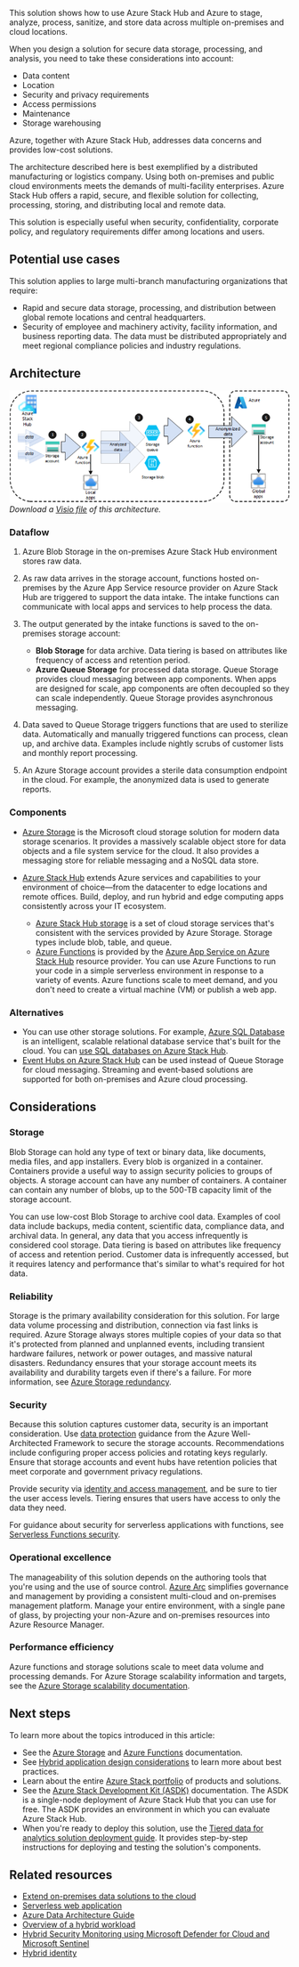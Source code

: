 This solution shows how to use Azure Stack Hub and Azure to stage, analyze, process, sanitize, and store data across multiple on-premises and cloud locations.

When you design a solution for secure data storage, processing, and analysis, you need to take these considerations into account:

- Data content
- Location
- Security and privacy requirements
- Access permissions
- Maintenance
- Storage warehousing

Azure, together with Azure Stack Hub, addresses data concerns and provides low-cost solutions. 

The architecture described here is best exemplified by a distributed manufacturing or logistics company. Using both on-premises and public cloud environments meets the demands of multi-facility enterprises. Azure Stack Hub offers a rapid, secure, and flexible solution for collecting, processing, storing, and distributing local and remote data. 

This solution is especially useful when security, confidentiality, corporate policy, and regulatory requirements differ among locations and users.

## Potential use cases

This solution applies to large multi-branch manufacturing organizations that require:

- Rapid and secure data storage, processing, and distribution between global remote locations and central headquarters.
- Security of employee and machinery activity, facility information, and business reporting data. The data must be distributed appropriately and meet regional compliance policies and industry regulations.

## Architecture

![Diagram that shows an architecture for staging, analyzing, processing, sanitizing, and storing data across multiple on-premises and cloud locations.](../hybrid/media/hybrid-tiered-data-analytics.png)  
_Download a [Visio file](https://arch-center.azureedge.net/hybrid-tiered-data-analytics.vsdx) of this architecture._

### Dataflow

1. Azure Blob Storage in the on-premises Azure Stack Hub environment stores raw data. 
1. As raw data arrives in the storage account, functions hosted on-premises by the Azure App Service resource provider on Azure Stack Hub are triggered to support the data intake. The intake functions can communicate with local apps and services to help process the data.
1. The output generated by the intake functions is saved to the on-premises storage account:

   - **Blob Storage** for data archive. Data tiering is based on attributes like frequency of access and retention period. 
   - **Azure Queue Storage** for processed data storage. Queue Storage provides cloud messaging between app components. When apps are designed for scale, app components are often decoupled so they can scale independently. Queue Storage provides asynchronous messaging.

1. Data saved to Queue Storage triggers functions that are used to sterilize data. Automatically and manually triggered functions can process, clean up, and archive data. Examples include nightly scrubs of customer lists and monthly report processing.

1. An Azure Storage account provides a sterile data consumption endpoint in the cloud. For example, the anonymized data is used to generate reports.

### Components

- [Azure Storage](https://azure.microsoft.com/product-categories/storage) is the Microsoft cloud storage solution for modern data storage scenarios. It provides a massively scalable object store for data objects and a file system service for the cloud. It also provides a messaging store for reliable messaging and a NoSQL data store.  
- [Azure Stack Hub](https://azure.microsoft.com/products/azure-stack/hub) extends Azure services and capabilities to your environment of choice—from the datacenter to edge locations and remote offices. Build, deploy, and run hybrid and edge computing apps consistently across your IT ecosystem.

  - [Azure Stack Hub storage](/azure-stack/user/azure-stack-storage-overview) is a set of cloud storage services that's consistent with the services provided by Azure Storage. Storage types include blob, table, and queue.
  - [Azure Functions](https://azure.microsoft.com/services/functions) is provided by the [Azure App Service on Azure Stack Hub](/azure-stack/operator/azure-stack-app-service-overview) resource provider. You can use Azure Functions to run your code in a simple serverless environment in response to a variety of events. Azure functions scale to meet demand, and you don't need to create a virtual machine (VM) or publish a web app.

### Alternatives

- You can use other storage solutions. For example, [Azure SQL Database](https://azure.microsoft.com/products/azure-sql/database) is an intelligent, scalable relational database service that's built for the cloud. You can [use SQL databases on Azure Stack Hub](/azure-stack/operator/azure-stack-sql-resource-provider).
- [Event Hubs on Azure Stack Hub](/azure-stack/operator/event-hubs-rp-overview) can be used instead of Queue Storage for cloud messaging. Streaming and event-based solutions are supported for both on-premises and Azure cloud processing.

## Considerations

### Storage
Blob Storage can hold any type of text or binary data, like documents, media files, and app installers. Every blob is organized in a container. Containers provide a useful way to assign security policies to groups of objects. A storage account can have any number of containers. A container can contain any number of blobs, up to the 500-TB capacity limit of the storage account.

You can use low-cost Blob Storage to archive cool data. Examples of cool data include backups, media content, scientific data, compliance data, and archival data. In general, any data that you access infrequently is considered cool storage. Data tiering is based on attributes like frequency of access and retention period. Customer data is infrequently accessed, but it requires latency and performance that's similar to what's required for hot data.

### Reliability

Storage is the primary availability consideration for this solution. For large data volume processing and distribution, connection via fast links is required. Azure Storage always stores multiple copies of your data so that it's protected from planned and unplanned events, including transient hardware failures, network or power outages, and massive natural disasters. Redundancy ensures that your storage account meets its availability and durability targets even if there's a failure. For more information, see [Azure Storage redundancy](/azure/storage/common/storage-redundancy).

### Security

Because this solution captures customer data, security is an important consideration. Use [data protection](/azure/architecture/framework/security/design-storage) guidance from the Azure Well-Architected Framework to secure the storage accounts. Recommendations include configuring proper access policies and rotating keys regularly. Ensure that storage accounts and event hubs have retention policies that meet corporate and government privacy regulations.

Provide security via [identity and access management](/azure/architecture/framework/security/design-identity), and be sure to tier the user access levels. Tiering ensures that users have access to only the data they need.

For guidance about security for serverless applications with functions, see [Serverless Functions security](../../serverless-quest/functions-app-security.md).

### Operational excellence

The manageability of this solution depends on the authoring tools that you're using and the use of source control.
[Azure Arc](/azure/azure-arc/overview) simplifies governance and management by providing a consistent multi-cloud and on-premises management platform. Manage your entire environment, with a single pane of glass, by projecting your non-Azure and on-premises resources into Azure Resource Manager.

### Performance efficiency

Azure functions and storage solutions scale to meet data volume and processing demands. For Azure Storage scalability information and targets, see the [Azure Storage scalability documentation](/azure/storage/common/scalability-targets-standard-account).

## Next steps

To learn more about the topics introduced in this article:

- See the [Azure Storage](/azure/storage) and [Azure Functions](/azure/azure-functions) documentation. 
- See [Hybrid application design considerations](/hybrid/app-solutions/overview-app-design-considerations) to learn more about best practices.
- Learn about the entire [Azure Stack portfolio](/azure-stack) of products and solutions.
- See the [Azure Stack Development Kit (ASDK)](/azure-stack/asdk) documentation. The ASDK is a single-node deployment of Azure Stack Hub that you can use for free. The ASDK provides an environment in which you can evaluate Azure Stack Hub.
- When you're ready to deploy this solution, use the [Tiered data for analytics solution deployment guide](https://aka.ms/tiereddatadeploy). It provides step-by-step instructions for deploying and testing the solution's components.

## Related resources

- [Extend on-premises data solutions to the cloud](../../data-guide/scenarios/hybrid-on-premises-and-cloud.md)
- [Serverless web application](../../reference-architectures/serverless/web-app.yml)
- [Azure Data Architecture Guide](../../data-guide/index.md)
- [Overview of a hybrid workload](https://docs.microsoft.com/en-us/azure/architecture/framework/hybrid/hybrid-overview)
- [Hybrid Security Monitoring using Microsoft Defender for Cloud and Microsoft Sentinel](../../hybrid/hybrid-security-monitoring.yml)
- [Hybrid identity](https://docs.microsoft.com/azure/architecture/solution-ideas/articles/hybrid-identity)


